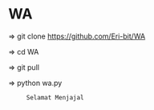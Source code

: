 # WA

=> git clone https://github.com/Eri-bit/WA

=> cd WA

=> git pull


=> python wa.py

       


         Selamat Menjajal
